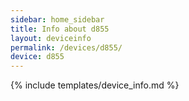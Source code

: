 ```yaml
---
sidebar: home_sidebar
title: Info about d855
layout: deviceinfo
permalink: /devices/d855/
device: d855
---
```

{% include templates/device_info.md %}
